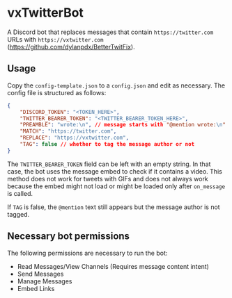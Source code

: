 # vxTwitterBot

A Discord bot that replaces messages that contain `https://twitter.com` URLs with `https://vxtwitter.com` (https://github.com/dylanpdx/BetterTwitFix).

## Usage

Copy the `config-template.json` to a `config.json` and edit as necessary.
The config file is structured as follows:

```json
{
    "DISCORD_TOKEN": "<TOKEN_HERE>",
    "TWITTER_BEARER_TOKEN": "<TWITTER_BEARER_TOKEN_HERE>",
    "PREAMBLE": "wrote:\n", // message starts with "@mention wrote:\n"
    "MATCH": "https://twitter.com",
    "REPLACE": "https://vxtwitter.com",
    "TAG": false // whether to tag the message author or not
}
```

The `TWITTER_BEARER_TOKEN` field can be left with an empty string.
In that case, the bot uses the message embed to check if it contains a video.
This method does not work for tweets with GIFs and does not always work because the embed might not load or might be loaded only after `on_message` is called.

If `TAG` is false, the `@mention` text still appears but the message author is not tagged.

## Necessary bot permissions

The following permissions are necessary to run the bot:
* Read Messages/View Channels (Requires message content intent)
* Send Messages
* Manage Messages
* Embed Links
